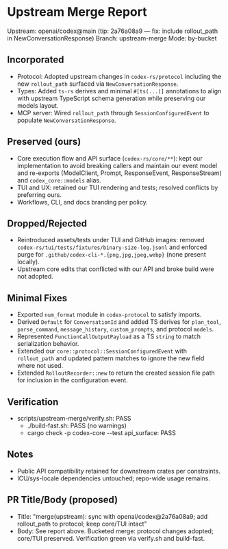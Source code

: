 # Upstream Merge Report

Upstream: openai/codex@main (tip: 2a76a08a9 — fix: include rollout_path in NewConversationResponse)
Branch: upstream-merge
Mode: by-bucket

## Incorporated
- Protocol: Adopted upstream changes in `codex-rs/protocol` including the new `rollout_path` surfaced via `NewConversationResponse`.
- Types: Added `ts-rs` derives and minimal `#[ts(...)]` annotations to align with upstream TypeScript schema generation while preserving our models layout.
- MCP server: Wired `rollout_path` through `SessionConfiguredEvent` to populate `NewConversationResponse`.

## Preserved (ours)
- Core execution flow and API surface (`codex-rs/core/**`): kept our implementation to avoid breaking callers and maintain our event model and re-exports (ModelClient, Prompt, ResponseEvent, ResponseStream) and `codex_core::models` alias.
- TUI and UX: retained our TUI rendering and tests; resolved conflicts by preferring ours.
- Workflows, CLI, and docs branding per policy.

## Dropped/Rejected
- Reintroduced assets/tests under TUI and GitHub images: removed `codex-rs/tui/tests/fixtures/binary-size-log.jsonl` and enforced purge for `.github/codex-cli-*.{png,jpg,jpeg,webp}` (none present locally).
- Upstream core edits that conflicted with our API and broke build were not adopted.

## Minimal Fixes
- Exported `num_format` module in `codex-protocol` to satisfy imports.
- Derived `Default` for `ConversationId` and added TS derives for `plan_tool`, `parse_command`, `message_history`, `custom_prompts`, and protocol `models`.
- Represented `FunctionCallOutputPayload` as a TS `string` to match serialization behavior.
- Extended our `core::protocol::SessionConfiguredEvent` with `rollout_path` and updated pattern matches to ignore the new field where not used.
- Extended `RolloutRecorder::new` to return the created session file path for inclusion in the configuration event.

## Verification
- scripts/upstream-merge/verify.sh: PASS
  - ./build-fast.sh: PASS (no warnings)
  - cargo check -p codex-core --test api_surface: PASS

## Notes
- Public API compatibility retained for downstream crates per constraints.
- ICU/sys-locale dependencies untouched; repo-wide usage remains.

## PR Title/Body (proposed)
- Title: "merge(upstream): sync with openai/codex@2a76a08a9; add rollout_path to protocol; keep core/TUI intact"
- Body: See report above. Bucketed merge: protocol changes adopted; core/TUI preserved. Verification green via verify.sh and build-fast.
